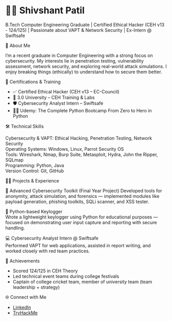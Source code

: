 # 👨‍💻 Shivshant Patil

B.Tech Computer Engineering Graduate | Certified Ethical Hacker (CEH v13 - 124/125) | Passionate about VAPT & Network Security | Ex-Intern @ Swiftsafe

🎯 About Me

I’m a recent graduate in Computer Engineering with a strong focus on cybersecurity. My interests lie in penetration testing, vulnerability assessment, network security, and exploring real-world attack simulations. I enjoy breaking things (ethically) to understand how to secure them better.

📜 Certifications & Training

- ✅ Certified Ethical Hacker (CEH v13 – EC-Council)
- 🧠 3.0 University – CEH Training & Labs
- 🛡️ Cybersecurity Analyst Intern – Swiftsafe
- 🧑‍💻 Udemy: The Complete Python Bootcamp From Zero to Hero in Python

🛠️ Technical Skills

Cybersecurity & VAPT: Ethical Hacking, Penetration Testing, Network Security  
Operating Systems: Windows, Linux, Parrot Security OS  
Tools: Wireshark, Nmap, Burp Suite, Metasploit, Hydra, John the Ripper, SQLmap  
Programming: Python, Java  
Version Control: Git, GitHub


👨‍💼 Projects & Experience

🔐 Advanced Cybersecurity Toolkit (Final Year Project)
Developed tools for anonymity, attack simulation, and forensics — implemented modules like payload generation, phishing toolkits, SQLi scanner, and XSS tester.

🧰 Python-based Keylogger  
Wrote a lightweight keylogger using Python for educational purposes — focused on demonstrating user input capture and reporting with secure handling.

💻 Cybersecurity Analyst Intern @ Swiftsafe  
Performed VAPT for web applications, assisted in report writing, and worked closely with red team practices.

🏅 Achievements

- Scored 124/125 in CEH Theory
- Led technical event teams during college festivals
- Captain of college cricket team, member of university team (team leadership + strategy)

🌐 Connect with Me

- [LinkedIn](https://linkedin.com/in/shivshant-patil-b58aaa281)
- [TryHackMe](https://tryhackme.com/p/shivshantp)

